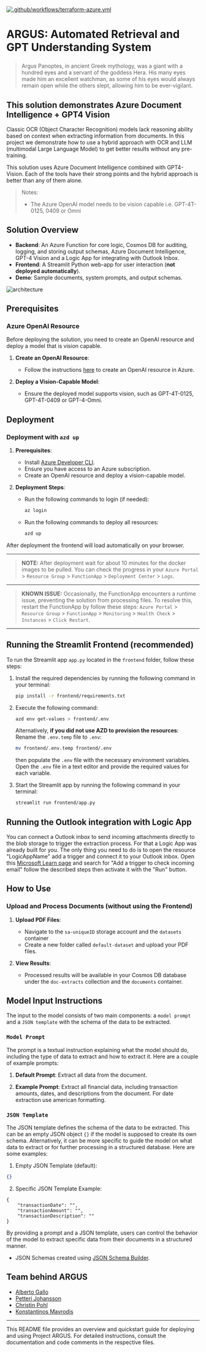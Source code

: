 [![.github/workflows/terraform-azure.yml](https://github.com/J-Lmb/ARGUS/actions/workflows/terraform-azure.yml/badge.svg)](https://github.com/J-Lmb/ARGUS/actions/workflows/terraform-azure.yml)

# ARGUS: Automated Retrieval and GPT Understanding System
### 

> Argus Panoptes, in ancient Greek mythology, was a giant with a hundred eyes and a servant of the goddess Hera. His many eyes made him an excellent watchman, as some of his eyes would always remain open while the others slept, allowing him to be ever-vigilant.


## This solution demonstrates Azure Document Intelligence + GPT4 Vision

Classic OCR (Object Character Recognition) models lack reasoning ability based on context when extracting information from documents. In this project we demonstrate how to use a hybrid approach with OCR and LLM (multimodal Large Language Model) to get better results without any pre-training.

This solution uses Azure Document Intelligence combined with GPT4-Vision. Each of the tools have their strong points and the hybrid approach is better than any of them alone.

> Notes:
> - The Azure OpenAI model needs to be vision capable i.e. GPT-4T-0125, 0409 or Omni


## Solution Overview

- **Backend**: An Azure Function for core logic, Cosmos DB for auditing, logging, and storing output schemas, Azure Document Intelligence, GPT-4 Vision and a Logic App for integrating with Outlook Inbox.
- **Frontend**: A Streamlit Python web-app for user interaction (**not deployed automatically**).
- **Demo**: Sample documents, system prompts, and output schemas.

![architecture](docs/ArchitectureOverview.png)

## Prerequisites
### Azure OpenAI Resource

Before deploying the solution, you need to create an OpenAI resource and deploy a model that is vision capable.

1. **Create an OpenAI Resource**:
   - Follow the instructions [here](https://learn.microsoft.com/en-us/azure/cognitive-services/openai/how-to/create-resource) to create an OpenAI resource in Azure.

2. **Deploy a Vision-Capable Model**:
   - Ensure the deployed model supports vision, such as GPT-4T-0125, GPT-4T-0409 or GPT-4-Omni.


## Deployment

### Deployment with `azd up`

1. **Prerequisites**:
   - Install [Azure Developer CLI](https://learn.microsoft.com/en-us/azure/developer/azure-developer-cli/install-azd).
   - Ensure you have access to an Azure subscription.
   - Create an OpenAI resource and deploy a vision-capable model.

2. **Deployment Steps**:
   - Run the following commands to login (if needed):
     ```sh
     az login
     ```
   - Run the following commands to deploy all resources:
     ```sh
     azd up
     ```
After deployment the frontend will load automatically on your browser.

---
> **NOTE:** After deployment wait for about 10 minutes for the docker images to be pulled. You can check the progress in your `Azure Portal` > `Resource Group` > `FunctionApp` > `Deployment Center` > `Logs`.
---
> **KNOWN ISSUE:** Occasionally, the FunctionApp encounters a runtime issue, preventing the solution from processing files. To resolve this, restart the FunctionApp by follow these steps: `Azure Portal` > `Resource Group` > `FunctionApp` > `Monitoring` > `Health Check` > `Instances` > `Click Restart`.
---
## Running the Streamlit Frontend (recommended)

To run the Streamlit app `app.py` located in the `frontend` folder, follow these steps:

1. Install the required dependencies by running the following command in your terminal:
   ```sh
   pip install -r frontend/requirements.txt
   ```

2. Execute the following command:
    ```sh
   azd env get-values > frontend/.env
    ```
   Alternatively, **if you did not use AZD to provision the resources**: Rename the `.env.temp` file to `.env`:
   ```sh
   mv frontend/.env.temp frontend/.env
   ```
   then populate the `.env` file with the necessary environment variables. Open the `.env` file in a text editor and provide the required values for each variable.

3. Start the Streamlit app by running the following command in your terminal:
   ```sh
   streamlit run frontend/app.py
   ```

## Running the Outlook integration with Logic App

You can connect a Outlook inbox to send incoming attachments directly to the blob storage to trigger the extraction process. For that a Logic App was already built for you. The only thing you need to do is to open the resource "LogicAppName" add a trigger and connect it to your Outlook inbox. Open this [Microsoft Learn page](https://learn.microsoft.com/en-us/azure/logic-apps/tutorial-process-email-attachments-workflow) and search for "Add a trigger to check incoming email" follow the described steps then activate it with the "Run" button. 


## How to Use

### Upload and Process Documents (without using the Frontend)

1. **Upload PDF Files**:
   - Navigate to the `sa-uniqueID` storage account and the `datasets` container
   - Create a new folder called `default-dataset` and upload your PDF files.

2. **View Results**:
   - Processed results will be available in your Cosmos DB database under the `doc-extracts` collection and the `documents` container.


## Model Input Instructions

The input to the model consists of two main components: a `model prompt` and a `JSON template` with the schema of the data to be extracted.

### `Model Prompt`

The prompt is a textual instruction explaining what the model should do, including the type of data to extract and how to extract it. Here are a couple of example prompts:

1. **Default Prompt**:
Extract all data from the document. 

2. **Example Prompt**:
Extract all financial data, including transaction amounts, dates, and descriptions from the document. For date extraction use american formatting. 


### `JSON Template`

The JSON template defines the schema of the data to be extracted. This can be an empty JSON object `{}` if the model is supposed to create its own schema. Alternatively, it can be more specific to guide the model on what data to extract or for further processing in a structured database. Here are some examples:

1. Empty JSON Template (default):
```json
{}
```
2. Specific JSON Template Example:
```
{
    "transactionDate": "",
    "transactionAmount": "",
    "transactionDescription": ""
}
```
By providing a prompt and a JSON template, users can control the behavior of the model to extract specific data from their documents in a structured manner.

- JSON Schemas created using [JSON Schema Builder](https://bjdash.github.io/JSON-Schema-Builder/).



## Team behind ARGUS

- [Alberto Gallo](https://github.com/albertaga27)
- [Petteri Johansson](https://github.com/piizei)
- [Christin Pohl](https://github.com/pohlchri)
- [Konstantinos Mavrodis](https://github.com/kmavrodis_microsoft)


---

This README file provides an overview and quickstart guide for deploying and using Project ARGUS. For detailed instructions, consult the documentation and code comments in the respective files.
